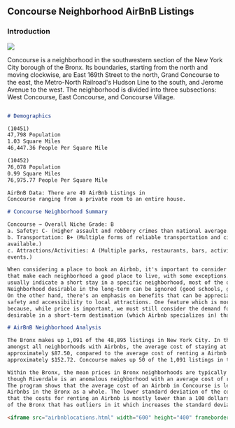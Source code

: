 ## Concourse Neighborhood AirBnB Listings

### Introduction

<img src="framedMap.png">

Concourse is a neighborhood in the southwestern section of the New York City borough of the Bronx. Its boundaries, starting from the north and moving clockwise, are East 169th Street to the north, Grand Concourse to the east, the Metro-North Railroad's Hudson Line to the south, and Jerome Avenue to the west. The neighborhood is divided into three subsections: West Concourse, East Concourse, and Concourse Village.

```markdown

# Demographics

(10451)
47,798 Population
1.03 Square Miles
46,447.36 People Per Square Mile

(10452)
76,078 Population
0.99 Square Miles
76,975.77 People Per Square Mile

AirBnB Data: There are 49 AirBnb Listings in
Concourse ranging from a private room to an entire house.

# Concourse Neighborhood Summary 

Concourse → Overall Niche Grade: B
a. Safety: C- (Higher assault and robbery crimes than national average.)
b. Transportation: B+ (Multiple forms of reliable transportation and city parking
available.)
c. Attractions/Activities: A (Multiple parks, restaurants, bars, activities, and nightlife
events.)

When considering a place to book an Airbnb, it's important to consider many of the qualities
that make each neighborhood a good place to live, with some exceptions. Generally, because airbnb's
usually indicate a short stay in a specific neighborhood, most of the qualities which make a
Neighborhood desirable in the long-term can be ignored (good schools, good doctors, best for retirees).
On the other hand, there's an emphasis on benefits that can be appreciated in the short-term, such as
safety and accessibility to local attractions. One feature which is more complicated is the cost of living,
because, while price is important, we must still consider the demand for luxury visits, which are more
desirable in a short-term destination (which Airbnb specializes in) than an actual living situation.

# AirBnB Neighborhood Analysis

The Bronx makes up 1,091 of the 48,895 listings in New York City. In the Bronx
amongst all neighborhoods with Airbnbs, the average cost of staying at an Airbnb is
approximately $87.50, compared to the average cost of renting a Airbnb in the city being
approximately $152.72. Concourse makes up 50 of the 1,091 listings in the Bronx.

Within the Bronx, the mean prices in Bronx neighborhoods are typically under $100
though Riverdale is an anomalous neighborhood with an average cost of rent of over $400.
The program shows that the average cost of an Airbnb in Concourse is less than the cost of
Airbnbs in the Bronx as a whole. The lower standard deviation of the concourse data suggests
that the costs for renting an Airbnb is mostly lower than a 100 dollars as compared to the entirety
of the Bronx that has outliers in it which increases the standard deviation.

<iframe src="airbnblocations.html" width="600" height="400" frameborder="0" frameborder="0" marginwidth="0" marginheight="0" allowfullscreen></iframe>
